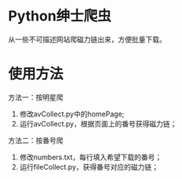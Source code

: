 # Python绅士爬虫

从一些不可描述网站爬磁力链出来，方便批量下载。

# 使用方法

方法一：按明星爬
1. 修改avCollect.py中的homePage;
1. 运行avCollect.py，根据页面上的番号获得磁力链；

方法二：按番号爬
1. 修改numbers.txt，每行填入希望下载的番号；
1. 运行fileCollect.py，获得番号对应的磁力链；
